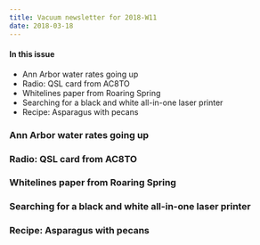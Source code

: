 ```yaml
---
title: Vacuum newsletter for 2018-W11
date: 2018-03-18
---
```

#### In this issue

* Ann Arbor water rates going up
* Radio: QSL card from AC8TO
* Whitelines paper from Roaring Spring
* Searching for a black and white all-in-one laser printer
* Recipe: Asparagus with pecans

### Ann Arbor water rates going up

### Radio: QSL card from AC8TO

### Whitelines paper from Roaring Spring

### Searching for a black and white all-in-one laser printer

### Recipe: Asparagus with pecans

